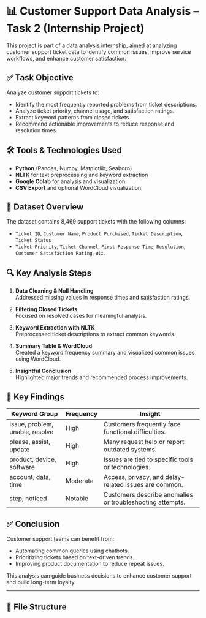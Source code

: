 # 📊 Customer Support Data Analysis – Task 2 (Internship Project)

This project is part of a data analysis internship, aimed at analyzing customer support ticket data to identify common issues, improve service workflows, and enhance customer satisfaction.

## ✅ Task Objective

Analyze customer support tickets to:
- Identify the most frequently reported problems from ticket descriptions.
- Analyze ticket priority, channel usage, and satisfaction ratings.
- Extract keyword patterns from closed tickets.
- Recommend actionable improvements to reduce response and resolution times.

## 🛠️ Tools & Technologies Used

- **Python** (Pandas, Numpy, Matplotlib, Seaborn)
- **NLTK** for text preprocessing and keyword extraction
- **Google Colab** for analysis and visualization
- **CSV Export** and optional WordCloud visualization

## 📁 Dataset Overview

The dataset contains 8,469 support tickets with the following columns:
- `Ticket ID`, `Customer Name`, `Product Purchased`, `Ticket Description`, `Ticket Status`
- `Ticket Priority`, `Ticket Channel`, `First Response Time`, `Resolution`, `Customer Satisfaction Rating`, etc.

## 🔍 Key Analysis Steps

1. **Data Cleaning & Null Handling**  
   Addressed missing values in response times and satisfaction ratings.

2. **Filtering Closed Tickets**  
   Focused on resolved cases for meaningful analysis.

3. **Keyword Extraction with NLTK**  
   Preprocessed ticket descriptions to extract common keywords.

4. **Summary Table & WordCloud**  
   Created a keyword frequency summary and visualized common issues using WordCloud.

5. **Insightful Conclusion**  
   Highlighted major trends and recommended process improvements.

## 📌 Key Findings

| Keyword Group                  | Frequency | Insight                                                       |
|-------------------------------|-----------|---------------------------------------------------------------|
| issue, problem, unable, resolve | High      | Customers frequently face functional difficulties.            |
| please, assist, update         | High      | Many request help or report outdated systems.                 |
| product, device, software      | High      | Issues are tied to specific tools or technologies.            |
| account, data, time            | Moderate  | Access, privacy, and delay-related issues are common.         |
| step, noticed                  | Notable   | Customers describe anomalies or troubleshooting attempts.     |

## ✅ Conclusion

Customer support teams can benefit from:
- Automating common queries using chatbots.
- Prioritizing tickets based on text-driven trends.
- Improving product documentation to reduce repeat issues.

This analysis can guide business decisions to enhance customer support and build long-term loyalty.

---

## 📂 File Structure

